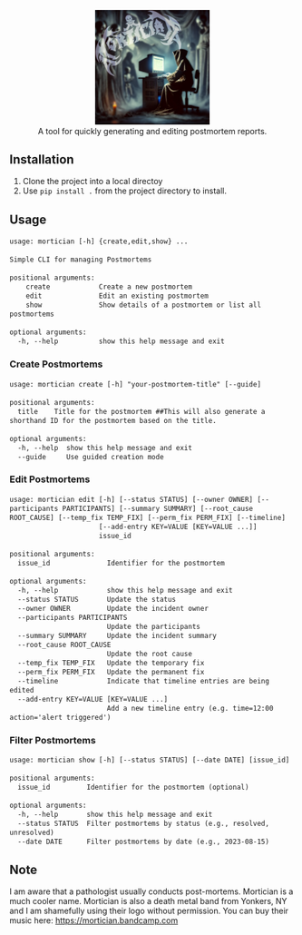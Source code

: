 <p align="center"><img src="mortician.png" style="width:40%;"/><br>A tool for quickly generating and editing postmortem reports.</p>

## Installation
1. Clone the project into a local directoy 
2. Use `pip install .` from the project directory to install.

## Usage
```
usage: mortician [-h] {create,edit,show} ...

Simple CLI for managing Postmortems

positional arguments:
    create            Create a new postmortem
    edit              Edit an existing postmortem
    show              Show details of a postmortem or list all postmortems

optional arguments:
  -h, --help          show this help message and exit
```
### Create Postmortems
```
usage: mortician create [-h] "your-postmortem-title" [--guide]

positional arguments:
  title    Title for the postmortem ##This will also generate a shorthand ID for the postmortem based on the title.

optional arguments:
  -h, --help  show this help message and exit
  --guide     Use guided creation mode
```

### Edit Postmortems
```
usage: mortician edit [-h] [--status STATUS] [--owner OWNER] [--participants PARTICIPANTS] [--summary SUMMARY] [--root_cause ROOT_CAUSE] [--temp_fix TEMP_FIX] [--perm_fix PERM_FIX] [--timeline]
                      [--add-entry KEY=VALUE [KEY=VALUE ...]]
                      issue_id

positional arguments:
  issue_id              Identifier for the postmortem

optional arguments:
  -h, --help            show this help message and exit
  --status STATUS       Update the status
  --owner OWNER         Update the incident owner
  --participants PARTICIPANTS
                        Update the participants
  --summary SUMMARY     Update the incident summary
  --root_cause ROOT_CAUSE
                        Update the root cause
  --temp_fix TEMP_FIX   Update the temporary fix
  --perm_fix PERM_FIX   Update the permanent fix
  --timeline            Indicate that timeline entries are being edited
  --add-entry KEY=VALUE [KEY=VALUE ...]
                        Add a new timeline entry (e.g. time=12:00 action='alert triggered')
```
### Filter Postmortems
```
usage: mortician show [-h] [--status STATUS] [--date DATE] [issue_id]

positional arguments:
  issue_id         Identifier for the postmortem (optional)

optional arguments:
  -h, --help       show this help message and exit
  --status STATUS  Filter postmortems by status (e.g., resolved, unresolved)
  --date DATE      Filter postmortems by date (e.g., 2023-08-15)
```

## Note
I am aware that a pathologist usually conducts post-mortems. Mortician is a much cooler name. Mortician is also a death metal band from Yonkers, NY and I am shamefully using their logo without permission. You can buy their music here: https://mortician.bandcamp.com
